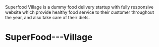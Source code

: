 Superfood Village is a dummy food delivery startup with fully responsive website which provide healthy food service to their customer throughout the year, and also take care of their diets.
# SuperFood---Village
